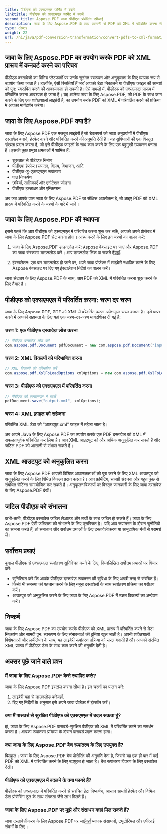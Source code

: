 ```yaml
---
title: पीडीएफ को एक्सएमएल फॉर्मेट में बदलें
linktitle: पीडीएफ को एक्सएमएल फॉर्मेट में बदलें
second_title: Aspose.PDF जावा पीडीएफ प्रोसेसिंग एपीआई
description: जावा के लिए Aspose.PDF के साथ आसानी से PDF को XML में परिवर्तित करना सीखें। कुशल रूपांतरण के लिए चरण-दर-चरण मार्गदर्शिका और सर्वोत्तम अभ्यास।
type: docs
weight: 22
url: /hi/java/pdf-conversion-transformation/convert-pdfs-to-xml-format/
---
```


## जावा के लिए Aspose.PDF का उपयोग करके PDF को XML प्रारूप में कनवर्ट करने का परिचय

पीडीएफ दस्तावेजों का विभिन्न प्लेटफार्मों पर उनके सुसंगत स्वरूपण और अनुकूलता के लिए व्यापक रूप से उपयोग किया जाता है। हालाँकि, ऐसी स्थितियाँ हैं जहाँ आपको डेटा निकालने या पीडीएफ फ़ाइल की सामग्री को पुन: स्वरूपित करने की आवश्यकता हो सकती है। ऐसे मामलों में, पीडीएफ को एक्सएमएल प्रारूप में परिवर्तित करना आवश्यक हो जाता है। यह आलेख जावा के लिए Aspose.PDF, जो PDF के साथ काम करने के लिए एक शक्तिशाली लाइब्रेरी है, का उपयोग करके PDF को XML में परिवर्तित करने की प्रक्रिया में आपका मार्गदर्शन करेगा।

## जावा के लिए Aspose.PDF क्या है?

जावा के लिए Aspose.PDF एक मजबूत लाइब्रेरी है जो डेवलपर्स को जावा अनुप्रयोगों में पीडीएफ दस्तावेज़ बनाने, हेरफेर करने और परिवर्तित करने की अनुमति देती है। यह सुविधाओं की एक विस्तृत श्रृंखला प्रदान करता है, जो इसे पीडीएफ फाइलों के साथ काम करने के लिए एक बहुमुखी उपकरण बनाता है। इसकी कुछ प्रमुख क्षमताओं में शामिल हैं:

- शुरुआत से पीडीएफ निर्माण
- पीडीएफ हेरफेर (संपादन, विलय, विभाजन, आदि)
- पीडीएफ-टू-एक्सएमएल रूपांतरण
- पाठ निष्कर्षण
- छवियाँ, तालिकाएँ और एनोटेशन जोड़ना
- पीडीएफ हस्ताक्षर और एन्क्रिप्शन

अब जब आपके पास जावा के लिए Aspose.PDF का संक्षिप्त अवलोकन है, तो आइए PDF को XML प्रारूप में परिवर्तित करने के चरणों के बारे में जानें।

## जावा के लिए Aspose.PDF की स्थापना

इससे पहले कि आप पीडीएफ को एक्सएमएल में परिवर्तित करना शुरू कर सकें, आपको अपने प्रोजेक्ट में जावा के लिए Aspose.PDF सेट करना होगा। आरंभ करने के लिए इन चरणों का पालन करें:

1.  जावा के लिए Aspose.PDF डाउनलोड करें: Aspose वेबसाइट पर जाएं और Aspose.PDF का जावा संस्करण डाउनलोड करें। आप डाउनलोड लिंक पा सकते हैं[यहाँ](https://releases.aspose.com/pdf/java/).

2. इंस्टालेशन: एक बार डाउनलोड हो जाने पर, अपने जावा प्रोजेक्ट में लाइब्रेरी स्थापित करने के लिए Aspose वेबसाइट पर दिए गए इंस्टालेशन निर्देशों का पालन करें।

जावा सेटअप के लिए Aspose.PDF के साथ, आप PDF को XML में परिवर्तित करना शुरू करने के लिए तैयार हैं।

## पीडीएफ को एक्सएमएल में परिवर्तित करना: चरण दर चरण

जावा के लिए Aspose.PDF, PDF को XML में परिवर्तित करना अपेक्षाकृत सरल बनाता है। इसे प्राप्त करने में आपकी सहायता के लिए यहां एक चरण-दर-चरण मार्गदर्शिका दी गई है:

### चरण 1: एक पीडीएफ दस्तावेज़ लोड करना

```java
// पीडीएफ दस्तावेज़ लोड करें
com.aspose.pdf.Document pdfDocument = new com.aspose.pdf.Document("input.pdf");
```

### चरण 2: XML विकल्पों को परिभाषित करना

```java
// XML विकल्पों को परिभाषित करें
com.aspose.pdf.XslFoLoadOptions xmlOptions = new com.aspose.pdf.XslFoLoadOptions();
```

### चरण 3: पीडीएफ को एक्सएमएल में परिवर्तित करना

```java
// पीडीएफ को एक्सएमएल में बदलें
pdfDocument.save("output.xml", xmlOptions);
```

### चरण 4: XML फ़ाइल को सहेजना

परिवर्तित XML डेटा को "आउटपुट.xml" फ़ाइल में सहेजा जाता है।

अब आपने Java के लिए Aspose.PDF का उपयोग करके एक PDF दस्तावेज़ को XML में सफलतापूर्वक परिवर्तित कर लिया है। आप XML आउटपुट को और अधिक अनुकूलित कर सकते हैं और जटिल PDF को आसानी से संभाल सकते हैं।

## XML आउटपुट को अनुकूलित करना

जावा के लिए Aspose.PDF आपकी विशिष्ट आवश्यकताओं को पूरा करने के लिए XML आउटपुट को अनुकूलित करने के लिए विभिन्न विकल्प प्रदान करता है। आप फ़ॉर्मेटिंग, सामग्री संरचना और बहुत कुछ से संबंधित सेटिंग्स समायोजित कर सकते हैं। अनुकूलन विकल्पों पर विस्तृत जानकारी के लिए जावा दस्तावेज़ के लिए Aspose.PDF देखें।

## जटिल पीडीएफ़ को संभालना

कभी-कभी, पीडीएफ दस्तावेज़ जटिल लेआउट और तत्वों के साथ जटिल हो सकते हैं। जावा के लिए Aspose.PDF ऐसी जटिलता को संभालने के लिए सुसज्जित है। यदि आप रूपांतरण के दौरान चुनौतियों का सामना करते हैं, तो समाधान और सर्वोत्तम प्रथाओं के लिए दस्तावेज़ीकरण या सामुदायिक मंचों से परामर्श लें।

## सर्वोत्तम प्रथाएं

कुशल पीडीएफ से एक्सएमएल रूपांतरण सुनिश्चित करने के लिए, निम्नलिखित सर्वोत्तम प्रथाओं पर विचार करें:

- सुनिश्चित करें कि आपके पीडीएफ दस्तावेज़ रूपांतरण की सुविधा के लिए अच्छी तरह से संरचित हैं।
- किसी भी समस्या की पहचान करने के लिए नमूना दस्तावेज़ों के साथ रूपांतरण प्रक्रिया का परीक्षण करें।
- आउटपुट को अनुकूलित करने के लिए जावा के लिए Aspose.PDF में उन्नत विकल्पों का अन्वेषण करें।

## निष्कर्ष

जावा के लिए Aspose.PDF का उपयोग करके पीडीएफ को XML प्रारूप में परिवर्तित करने से डेटा निष्कर्षण और सामग्री पुन: स्वरूपण के लिए संभावनाओं की दुनिया खुल जाती है। अपनी शक्तिशाली विशेषताओं और लचीलेपन के साथ, यह लाइब्रेरी रूपांतरण प्रक्रिया को सरल बनाती है और आपको संरचित XML प्रारूप में पीडीएफ डेटा के साथ काम करने की अनुमति देती है।

## अक्सर पूछे जाने वाले प्रश्न

### मैं जावा के लिए Aspose.PDF कैसे स्थापित करूं?

जावा के लिए Aspose.PDF इंस्टॉल करना सीधा है। इन चरणों का पालन करें:
1.  लाइब्रेरी यहां से डाउनलोड करें[यहाँ](https://releases.aspose.com/pdf/java/).
2. दिए गए निर्देशों के अनुसार इसे अपने जावा प्रोजेक्ट में इंस्टॉल करें।

### क्या मैं पासवर्ड से सुरक्षित पीडीएफ को एक्सएमएल में बदल सकता हूं?

हां, जावा के लिए Aspose.PDF पासवर्ड-सुरक्षित पीडीएफ को XML में परिवर्तित करने का समर्थन करता है। आपको रूपांतरण प्रक्रिया के दौरान पासवर्ड प्रदान करना होगा।

### क्या जावा के लिए Aspose.PDF बैच रूपांतरण के लिए उपयुक्त है?

बिल्कुल। जावा के लिए Aspose.PDF बैच प्रोसेसिंग की अनुमति देता है, जिससे यह एक ही बार में कई PDF को XML में परिवर्तित करने के लिए उपयुक्त हो जाता है। बैच रूपांतरण विवरण के लिए दस्तावेज़ देखें।

### पीडीएफ को एक्सएमएल में बदलने के क्या फायदे हैं?

पीडीएफ को एक्सएमएल में परिवर्तित करने से संरचित डेटा निष्कर्षण, आसान सामग्री हेरफेर और विभिन्न डेटा प्रोसेसिंग टूल के साथ संगतता जैसे लाभ मिलते हैं।

### जावा के लिए Aspose.PDF पर मुझे और संसाधन कहां मिल सकते हैं?

 जावा दस्तावेज़ीकरण के लिए Aspose.PDF पर जाएँ[यहाँ](https://reference.aspose.com/pdf/java/) व्यापक संसाधनों, ट्यूटोरियल और एपीआई संदर्भों के लिए।